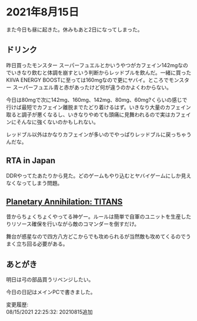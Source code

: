 # 2021年8月15日

また今日も昼に起きた。休みもあと2日になってしまった。

## ドリンク

昨日買ったモンスター スーパーフュエルとかいうやつがカフェイン142mgなのでいきなり飲むと体調を崩すという判断からレッドブルを飲んだ。一緒に買ったKIIVA ENERGY BOOSTに至っては160mgなので更にヤバイ。ところでモンスター スーパーフュエル青と赤があったけど何が違うのかよくわからない。

今日は80mgで次に142mg、160mg、142mg、80mg、60mg?くらいの感じで行けば最短でカフェイン離脱までたどり着けるはず。いきなり大量のカフェイン取ると調子が悪くなるし、いきなりやめても頭痛に見舞われるので実はカフェインにそんなに強くないのかもしれない。

レッドブル以外はかなりカフェインが多いのでやっぱりレッドブルに戻っちゃうんだな。

## RTA in Japan

DDRやってたあたりから見た。どのゲームもやり込むとヤバイゲームにしか見えなくなってしまう問題。

## [Planetary Annihilation: TITANS](https://store.steampowered.com/app/386070/Planetary_Annihilation_TITANS/)

昔からちょくちょくやってる神ゲー。ルールは簡単で自軍のユニットを生産したりリソース確保を行いながら敵のコマンダーを倒すだけ。

舞台が惑星なので四方八方どこからでも攻められるが当然敵も攻めてくるのでうまく立ち回る必要がある。

## あとがき

明日は弓の部品買うリベンジしたい。

今日の日記はメインPCで書きました。

変更履歴:  
08/15/2021 22:25:32: 20210815追加  
